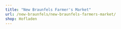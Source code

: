 ```yaml
---
title: "New Braunfels Farmer's Market"
url: /new-braunfels/new-braunfels-farmers-market/
shop: Hofladen
---
```

